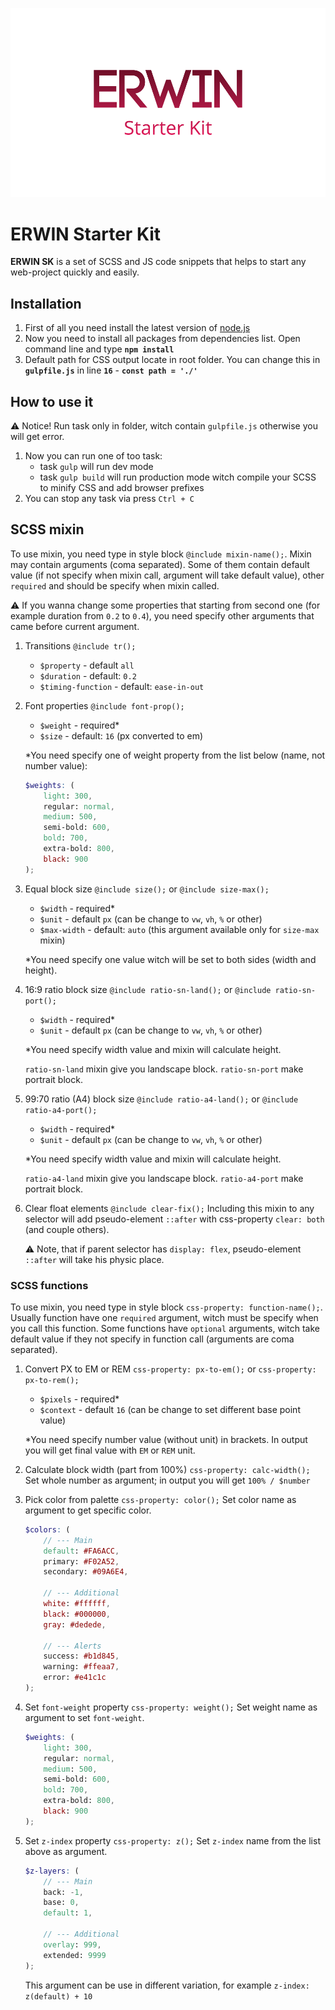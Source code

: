 ![ ](/preview.png)


# ERWIN Starter Kit
**ERWIN SK** is a set of SCSS and JS code snippets that helps to start any web-project quickly and easily.



## Installation
1. First of all you need install the latest version of [node.js](https://nodejs.org/uk/)
2. Now you need to install all packages from dependencies list. Open command line and type **`npm install`**
3. Default path for CSS output locate in root folder. You can change this in **`gulpfile.js`** in line **`16`** - **`const path = './'`**



## How to use it
:warning: Notice! Run task only in folder, witch contain `gulpfile.js` otherwise you will get error.

1. Now you can run one of too task:
    - task `gulp` will run dev mode
    - task `gulp build` will run production mode witch compile your SCSS to minify CSS and add browser prefixes
2. You can stop any task via press `Ctrl + C`



## SCSS mixin
To use mixin, you need type in style block `@include mixin-name();`. Mixin may contain arguments (coma separated). Some of them contain default value (if not specify when mixin call, argument will take default value), other `required` and should be specify when mixin called.

:warning: If you wanna change some properties that starting from second one (for example duration from `0.2` to `0.4`), you need specify other arguments that came before current argument. 

1. Transitions ```@include tr();```
    - `$property` - default `all`
    - `$duration` - default: `0.2`
    - `$timing-function` - default: `ease-in-out`

2. Font properties ```@include font-prop();```
    - `$weight` - required*
    - `$size` - default: `16` (px converted to em)

    *You need specify one of weight property from the list below (name, not number value):

    ```scss   
    $weights: (
        light: 300,
        regular: normal,
        medium: 500,
        semi-bold: 600,
        bold: 700,
        extra-bold: 800,
        black: 900
    );
    ```
3. Equal block size ```@include size();``` or ```@include size-max();```
    - `$width` - required*
    - `$unit` - default `px` (can be change to `vw`, `vh`, `%` or other)
    - `$max-width` - default: `auto` (this argument available only for `size-max` mixin)
   
    *You need specify one value witch will be set to both sides (width and height). 

4. 16:9 ratio block size ```@include ratio-sn-land();``` or ```@include ratio-sn-port();```
    - `$width` - required*
    - `$unit` - default `px` (can be change to `vw`, `vh`, `%` or other)

    *You need specify width value and mixin will calculate height.
   
    `ratio-sn-land` mixin give you landscape block.
    `ratio-sn-port` make portrait block.

5. 99:70 ratio (A4) block size ```@include ratio-a4-land();``` or ```@include ratio-a4-port();```
    - `$width` - required*
    - `$unit` - default `px` (can be change to `vw`, `vh`, `%` or other)

    *You need specify width value and mixin will calculate height.

    `ratio-a4-land` mixin give you landscape block.
    `ratio-a4-port` make portrait block.

6. Clear float elements ```@include clear-fix();```
    Including this mixin to any selector will add pseudo-element `::after` with css-property `clear: both` (and couple others).

    :warning: Note, that if parent selector has `display: flex`, pseudo-element `::after` will take his physic place. 

### SCSS functions
To use mixin, you need type in style block `css-property: function-name();`. Usually function have one `required` argument, witch must be specify when you call this function. Some functions have `optional` arguments, witch take default value if they not specify in function call (arguments are coma separated).

1. Convert PX to EM or REM ```css-property: px-to-em();``` or ```css-property: px-to-rem();```
    - `$pixels` - required*
    - `$context` - default `16` (can be change to set different base point value)

    *You need specify number value (without unit) in brackets. In output you will get final value with `EM` or `REM` unit.

2. Calculate block width (part from 100%) ```css-property: calc-width();```
    Set whole number as argument; in output you will get `100% / $number`

3. Pick color from palette ```css-property: color();```
    Set color name as argument to get specific color. 

    ```scss   
    $colors: (
        // --- Main  
        default: #FA6ACC,
        primary: #F02A52,
        secondary: #09A6E4,

        // --- Additional
        white: #ffffff,
        black: #000000,
        gray: #dedede,

        // --- Alerts
        success: #b1d845,
        warning: #ffeaa7,
        error: #e41c1c
    );
    ```
4. Set `font-weight` property ```css-property: weight();```
    Set weight name as argument to set `font-weight`. 
    
    ```scss   
    $weights: (
        light: 300,
        regular: normal,
        medium: 500,
        semi-bold: 600,
        bold: 700,
        extra-bold: 800,
        black: 900
    );
    ```
5. Set `z-index` property ```css-property: z();```
    Set `z-index` name from the list above as argument. 
    
    ```scss   
    $z-layers: (
        // --- Main 
        back: -1,
        base: 0,
        default: 1,

        // --- Additional  
        overlay: 999,
        extended: 9999
    );
    ```
    This argument can be use in different variation, for example `z-index: z(default) + 10`
